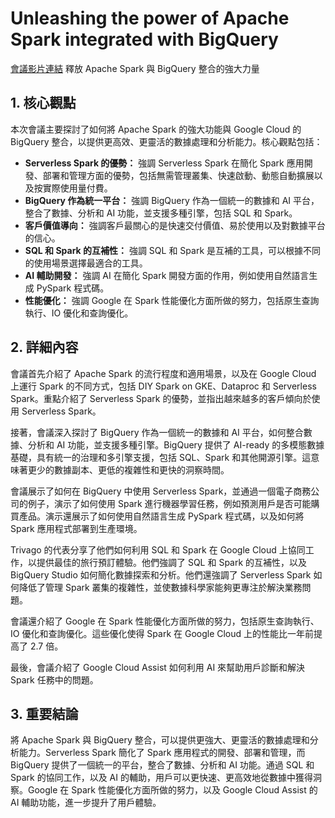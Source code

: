# Unleashing the power of Apache Spark integrated with BigQuery
[會議影片連結](https://www.youtube.com/watch?v=DIZn6Nuur7k)
釋放 Apache Spark 與 BigQuery 整合的強大力量

## 1. 核心觀點

本次會議主要探討了如何將 Apache Spark 的強大功能與 Google Cloud 的 BigQuery 整合，以提供更高效、更靈活的數據處理和分析能力。核心觀點包括：

*   **Serverless Spark 的優勢：** 強調 Serverless Spark 在簡化 Spark 應用開發、部署和管理方面的優勢，包括無需管理叢集、快速啟動、動態自動擴展以及按實際使用量付費。
*   **BigQuery 作為統一平台：** 強調 BigQuery 作為一個統一的數據和 AI 平台，整合了數據、分析和 AI 功能，並支援多種引擎，包括 SQL 和 Spark。
*   **客戶價值導向：** 強調客戶最關心的是快速交付價值、易於使用以及對數據平台的信心。
*   **SQL 和 Spark 的互補性：** 強調 SQL 和 Spark 是互補的工具，可以根據不同的使用場景選擇最適合的工具。
*   **AI 輔助開發：** 強調 AI 在簡化 Spark 開發方面的作用，例如使用自然語言生成 PySpark 程式碼。
*   **性能優化：** 強調 Google 在 Spark 性能優化方面所做的努力，包括原生查詢執行、IO 優化和查詢優化。

## 2. 詳細內容

會議首先介紹了 Apache Spark 的流行程度和適用場景，以及在 Google Cloud 上運行 Spark 的不同方式，包括 DIY Spark on GKE、Dataproc 和 Serverless Spark。重點介紹了 Serverless Spark 的優勢，並指出越來越多的客戶傾向於使用 Serverless Spark。

接著，會議深入探討了 BigQuery 作為一個統一的數據和 AI 平台，如何整合數據、分析和 AI 功能，並支援多種引擎。BigQuery 提供了 AI-ready 的多模態數據基礎，具有統一的治理和多引擎支援，包括 SQL、Spark 和其他開源引擎。這意味著更少的數據副本、更低的複雜性和更快的洞察時間。

會議展示了如何在 BigQuery 中使用 Serverless Spark，並通過一個電子商務公司的例子，演示了如何使用 Spark 進行機器學習任務，例如預測用戶是否可能購買產品。演示還展示了如何使用自然語言生成 PySpark 程式碼，以及如何將 Spark 應用程式部署到生產環境。

Trivago 的代表分享了他們如何利用 SQL 和 Spark 在 Google Cloud 上協同工作，以提供最佳的旅行預訂體驗。他們強調了 SQL 和 Spark 的互補性，以及 BigQuery Studio 如何簡化數據探索和分析。他們還強調了 Serverless Spark 如何降低了管理 Spark 叢集的複雜性，並使數據科學家能夠更專注於解決業務問題。

會議還介紹了 Google 在 Spark 性能優化方面所做的努力，包括原生查詢執行、IO 優化和查詢優化。這些優化使得 Spark 在 Google Cloud 上的性能比一年前提高了 2.7 倍。

最後，會議介紹了 Google Cloud Assist 如何利用 AI 來幫助用戶診斷和解決 Spark 任務中的問題。

## 3. 重要結論

將 Apache Spark 與 BigQuery 整合，可以提供更強大、更靈活的數據處理和分析能力。Serverless Spark 簡化了 Spark 應用程式的開發、部署和管理，而 BigQuery 提供了一個統一的平台，整合了數據、分析和 AI 功能。通過 SQL 和 Spark 的協同工作，以及 AI 的輔助，用戶可以更快速、更高效地從數據中獲得洞察。Google 在 Spark 性能優化方面所做的努力，以及 Google Cloud Assist 的 AI 輔助功能，進一步提升了用戶體驗。
